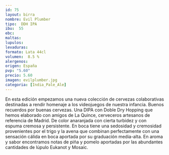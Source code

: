 ```yaml
--- 
id: 75
layout: birra
nombre: Evil Plumber
tipo:  DDH IPA
ibu:  55
ebc:
maltas:  
lupulos: 
levaduras: 
formato: Lata 44cl
volumen:  8.5 %
alergenos: 
origen: España
pvp: "5.60"
precio: 5.60
imagen: evilplumber.jpg
categoria: [India_Pale_Ale]
---
```

En esta edición empezamos una nueva colección de cervezas colaborativas destinadas a rendir homenaje a los videojuegos de nuestra infancia. Buenos recuerdos por buenas cervezas.
Una DIPA con Doble Dry Hopping que hemos elaborado con amigos de La Quince, cerveceros artesanos de referencia de Madrid. De color anaranjada con cierta turbidez y con espuma cremosa y persistente. En boca tiene una sedosidad y cremosidad provenientes por el trigo y la avena que combinan perfectamente con una sensación cálida en boca aportada por su graduación media-alta. En aroma y sabor encontramos notas de piña y pomelo aportadas por las abundantes cantidades de lúpulo Eukanot y Mosaic.















